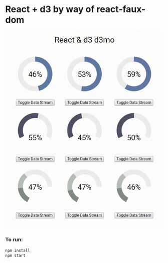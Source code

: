 # React + d3 by way of react-faux-dom

![demo](https://raw.githubusercontent.com/stoneG/react-d3/master/demo.gif)

### To run:
```
npm install
npm start
```
